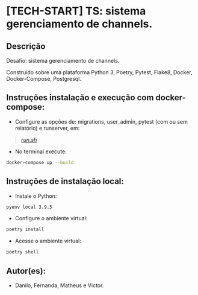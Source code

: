 # [TECH-START] TS: sistema gerenciamento de channels.

## Descrição

Desafio: sistema gerenciamento de channels.

Construído sobre uma plataforma Python 3, Poetry, Pytest, Flake8, Docker, Docker-Compose, Postgresql.

## Instruções instalação e execução com docker-compose:

- Configure as opções de: migrations, user_admin, pytest (com ou sem relatório) e runserver, em:

> *[run.sh](https://github.com/olist/TS-channel_django-temp/blob/main/run.sh)*

- No terminal execute:

```sh
docker-compose up --build
```

## Instruções de instalação local:

- Instale o Python:

```sh
pyenv local 3.9.5
```

- Configure o ambiente virtual:

```sh
poetry install
```

- Acesse o ambiente virtual:

```sh
poetry shell
```

## Autor(es):

- Danilo, Fernanda, Matheus e Victor.